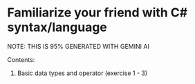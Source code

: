 # Familiarize your friend with C# syntax/language
NOTE: THIS IS 95% GENERATED WITH GEMINI AI

Contents:
1. Basic data types and operator (exercise 1 - 3)
